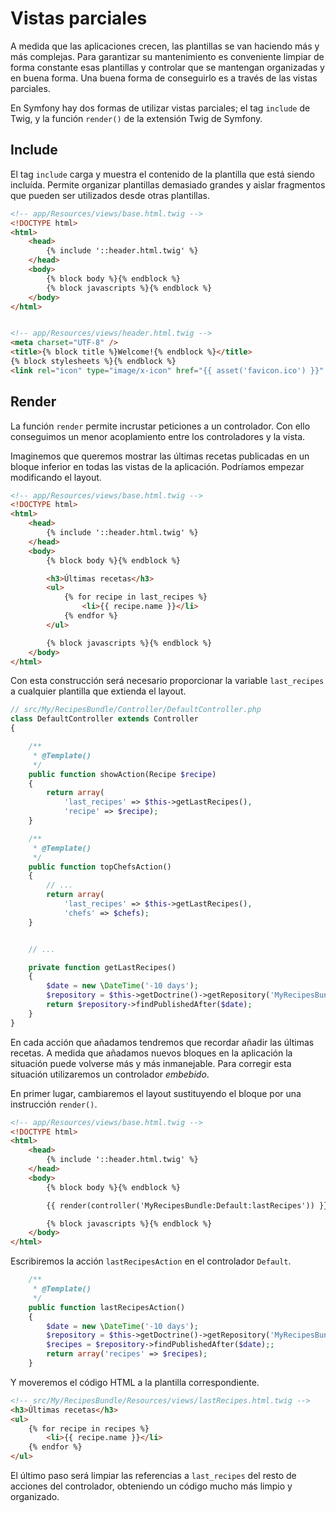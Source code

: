 # Vistas parciales

A medida que las aplicaciones crecen, las plantillas se van haciendo más y más complejas. Para garantizar su mantenimiento es conveniente limpiar de forma constante esas plantillas y controlar que se mantengan organizadas y en buena forma. Una buena forma de conseguirlo es a través de las vistas parciales.

En Symfony hay dos formas de utilizar vistas parciales; el tag `include` de Twig, y la función `render()` de la extensión Twig de Symfony.

## Include

El tag `include` carga y muestra el contenido de la plantilla que está siendo incluída. Permite organizar plantillas demasiado grandes y aislar fragmentos que pueden ser utilizados desde otras plantillas.

```html
<!-- app/Resources/views/base.html.twig -->
<!DOCTYPE html>
<html>
    <head>
        {% include '::header.html.twig' %}
    </head>
    <body>
        {% block body %}{% endblock %}
        {% block javascripts %}{% endblock %}
    </body>
</html>


<!-- app/Resources/views/header.html.twig -->
<meta charset="UTF-8" />
<title>{% block title %}Welcome!{% endblock %}</title>
{% block stylesheets %}{% endblock %}
<link rel="icon" type="image/x-icon" href="{{ asset('favicon.ico') }}" />
```


## Render

La función `render` permite incrustar peticiones a un controlador. Con ello conseguimos un menor acoplamiento entre los controladores y la vista.

Imaginemos que queremos mostrar las últimas recetas publicadas en un bloque inferior en todas las vistas de la aplicación. Podríamos empezar modificando el layout.

```html
<!-- app/Resources/views/base.html.twig -->
<!DOCTYPE html>
<html>
    <head>
        {% include '::header.html.twig' %}
    </head>
    <body>
        {% block body %}{% endblock %}

        <h3>Últimas recetas</h3>
        <ul>
            {% for recipe in last_recipes %}
                <li>{{ recipe.name }}</li>
            {% endfor %}
        </ul>

        {% block javascripts %}{% endblock %}
    </body>
</html>
```

Con esta construcción será necesario proporcionar la variable `last_recipes` a cualquier plantilla que extienda el layout.


```php
// src/My/RecipesBundle/Controller/DefaultController.php
class DefaultController extends Controller
{

    /**
     * @Template()
     */
    public function showAction(Recipe $recipe)
    {
        return array(
            'last_recipes' => $this->getLastRecipes(),
            'recipe' => $recipe);
    }

    /**
     * @Template()
     */
    public function topChefsAction()
    {
        // ...
        return array(
            'last_recipes' => $this->getLastRecipes(),
            'chefs' => $chefs);
    }


    // ...

    private function getLastRecipes()
    {
        $date = new \DateTime('-10 days');
        $repository = $this->getDoctrine()->getRepository('MyRecipesBundle:Recipe');
        return $repository->findPublishedAfter($date);
    }
}
```


En cada acción que añadamos tendremos que recordar añadir las últimas recetas. A medida que añadamos nuevos bloques en la aplicación la situación puede volverse más y más inmanejable. Para corregir esta situación utilizaremos un controlador _embebido_.

En primer lugar, cambiaremos el layout sustituyendo el bloque por una instrucción `render()`.

```html
<!-- app/Resources/views/base.html.twig -->
<!DOCTYPE html>
<html>
    <head>
        {% include '::header.html.twig' %}
    </head>
    <body>
        {% block body %}{% endblock %}

        {{ render(controller('MyRecipesBundle:Default:lastRecipes')) }}

        {% block javascripts %}{% endblock %}
    </body>
</html>
```

Escribiremos la acción `lastRecipesAction` en el controlador `Default`.
```php
    /**
     * @Template()
     */
    public function lastRecipesAction()
    {
        $date = new \DateTime('-10 days');
        $repository = $this->getDoctrine()->getRepository('MyRecipesBundle:Recipe');
        $recipes = $repository->findPublishedAfter($date);;
        return array('recipes' => $recipes);
    }
```


Y moveremos el código HTML a la plantilla correspondiente.

```html
<!-- src/My/RecipesBundle/Resources/views/lastRecipes.html.twig -->
<h3>Últimas recetas</h3>
<ul>
    {% for recipe in recipes %}
        <li>{{ recipe.name }}</li>
    {% endfor %}
</ul>
```

El último paso será limpiar las referencias a `last_recipes` del resto de acciones del controlador, obteniendo un código mucho más limpio y organizado.

